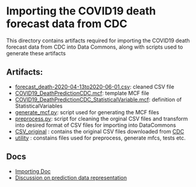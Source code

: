 # Importing the COVID19 death forecast data from CDC
This directory contains artifacts required for importing the COVID19 death forecast data from CDC into Data Commons, along with scripts used to generate these artifacts

## Artifacts:
* [forecast_death-2020-04-13to2020-06-01.csv][1]: cleaned CSV file
* [COVID19_DeathPredictionCDC.mcf][2]: template MCF file
* [COVID19_DeathPredictionCDC_StatisticalVariable.mcf][3]: definition of StatisticalVariables
* [generate_mcf.py][4]: script used for generating the MCF files
* [preprocess.py][5]: script for cleaning the orginal CSV files and transform into desired format of CSV files for importing into DataCommons
* [CSV_original][6] : contains the original CSV files downloaded from [CDC](https://www.cdc.gov/coronavirus/2019-ncov/covid-data/forecasting-us.html)
* [utility][7] : constains files used for preprocess, generate mfcs, tests etc.

## Docs
* [Importing Doc][8]
* [Discussion on prediction data representation][9]

[1]: https://github.com/qlj-lijuan/data/tree/master/scripts/cdc/covid19_cumulative_death_forecast/forecast_death-2020-04-13to2020-06-01.csv
[2]: https://github.com/qlj-lijuan/data/tree/master/scripts/cdc/covid19_cumulative_death_forecast/COVID19_DeathPredictionCDC.mcf
[3]: https://github.com/qlj-lijuan/data/tree/master/scripts/cdc/covid19_cumulative_death_forecast/COVID19_DeathPredictionCDC_StatisticalVariable.mcf
[4]: https://github.com/qlj-lijuan/data/tree/master/scripts/cdc/covid19_cumulative_death_forecast/generate_mcf.py
[5]: https://github.com/qlj-lijuan/data/tree/master/scripts/cdc/covid19_cumulative_death_forecast/preprocess.py
[6]: https://github.com/qlj-lijuan/data/tree/master/scripts/cdc/covid19_cumulative_death_forecast/CSV_original
[7]: https://github.com/qlj-lijuan/data/tree/master/scripts/cdc/covid19_cumulative_death_forecast/utility
[8]: https://docs.google.com/document/d/12UdK2JW6vEe0bv-y5RJt_wkRKXYxmemE9lpjIdyGy88/edit?ts=5ed95c37#
[9]: https://docs.google.com/document/d/1z_ciDTnQqTWC_q6KInqCI0aMeNwHkPgI4COTRWDfl9g/edit
